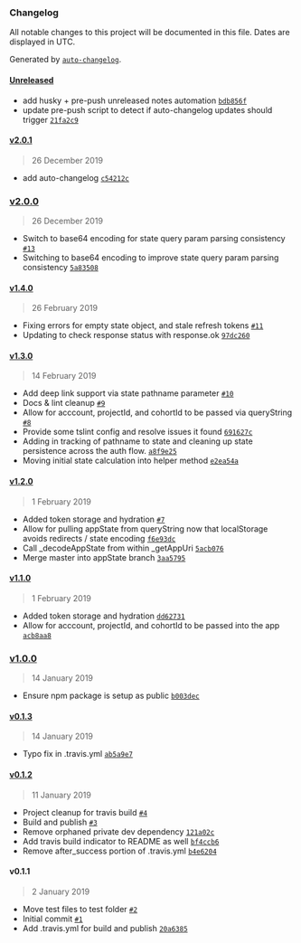 ### Changelog

All notable changes to this project will be documented in this file. Dates are displayed in UTC.

Generated by [`auto-changelog`](https://github.com/CookPete/auto-changelog).

#### [Unreleased](https://github.com/lifeomic/app-tools/compare/v2.0.1...HEAD)

- add husky + pre-push unreleased notes automation [`bdb856f`](https://github.com/lifeomic/app-tools/commit/bdb856f05a115444b8aef7079e1aabda683f1d06)
- update pre-push script to detect if auto-changelog updates should trigger [`21fa2c9`](https://github.com/lifeomic/app-tools/commit/21fa2c9a0ec10fe443e0382767c0ca4203155a68)

#### [v2.0.1](https://github.com/lifeomic/app-tools/compare/v2.0.0...v2.0.1)

> 26 December 2019

- add auto-changelog [`c54212c`](https://github.com/lifeomic/app-tools/commit/c54212c99992795cc097e693e412e85e49235ade)

### [v2.0.0](https://github.com/lifeomic/app-tools/compare/v1.4.0...v2.0.0)

> 26 December 2019

- Switch to base64 encoding for state query param parsing consistency [`#13`](https://github.com/lifeomic/app-tools/pull/13)
- Switching to base64 encoding to improve state query param parsing consistency [`5a83508`](https://github.com/lifeomic/app-tools/commit/5a83508867737b15425d648e150bbbcfc8631b15)

#### [v1.4.0](https://github.com/lifeomic/app-tools/compare/v1.3.0...v1.4.0)

> 26 February 2019

- Fixing errors for empty state object, and stale refresh tokens [`#11`](https://github.com/lifeomic/app-tools/pull/11)
- Updating to check response status with response.ok [`97dc260`](https://github.com/lifeomic/app-tools/commit/97dc2608d8114c0495254f753b59e49dd567a2be)

#### [v1.3.0](https://github.com/lifeomic/app-tools/compare/v1.2.0...v1.3.0)

> 14 February 2019

- Add deep link support via state pathname parameter [`#10`](https://github.com/lifeomic/app-tools/pull/10)
- Docs & lint cleanup [`#9`](https://github.com/lifeomic/app-tools/pull/9)
- Allow for acccount, projectId, and cohortId to be passed via queryString [`#8`](https://github.com/lifeomic/app-tools/pull/8)
- Provide some tslint config and resolve issues it found [`691627c`](https://github.com/lifeomic/app-tools/commit/691627cf6a35358315762452ff31ebd6d560f881)
- Adding in tracking of pathname to state and cleaning up state persistence across the auth flow. [`a8f9e25`](https://github.com/lifeomic/app-tools/commit/a8f9e25eda107bf1ded8255cc90c6bfd77f2a4bd)
- Moving initial state calculation into helper method [`e2ea54a`](https://github.com/lifeomic/app-tools/commit/e2ea54a57baa446579f13f09af624a0ba298fc16)

#### [v1.2.0](https://github.com/lifeomic/app-tools/compare/v1.1.0...v1.2.0)

> 1 February 2019

- Added token storage and hydration [`#7`](https://github.com/lifeomic/app-tools/pull/7)
- Allow for pulling appState from queryString now that localStorage avoids redirects / state encoding [`f6e93dc`](https://github.com/lifeomic/app-tools/commit/f6e93dc8e3baa29a52d7c594d37dc3fef84a7dc4)
- Call _decodeAppState from within _getAppUri [`5acb076`](https://github.com/lifeomic/app-tools/commit/5acb0769790f77c92bb3e607d3579ab4d99a5a68)
- Merge master into appState branch [`3aa5795`](https://github.com/lifeomic/app-tools/commit/3aa5795730db0b772e75d8e65327c84616810bd2)

#### [v1.1.0](https://github.com/lifeomic/app-tools/compare/v1.0.0...v1.1.0)

> 1 February 2019

- Added token storage and hydration [`dd62731`](https://github.com/lifeomic/app-tools/commit/dd62731ec5626a49049caa2ab3a0652a4ef9eff6)
- Allow for acccount, projectId, and cohortId to be passed into the app [`acb8aa8`](https://github.com/lifeomic/app-tools/commit/acb8aa88f9037d7d57435e78e9d229ff22e33e77)

### [v1.0.0](https://github.com/lifeomic/app-tools/compare/v0.1.3...v1.0.0)

> 14 January 2019

- Ensure npm package is setup as public [`b003dec`](https://github.com/lifeomic/app-tools/commit/b003dece279d58d83b7b4c34c22c15c4a97d0d7e)

#### [v0.1.3](https://github.com/lifeomic/app-tools/compare/v0.1.2...v0.1.3)

> 14 January 2019

- Typo fix in .travis.yml [`ab5a9e7`](https://github.com/lifeomic/app-tools/commit/ab5a9e720b342dcb2a4506610ec10c301df0c9d6)

#### [v0.1.2](https://github.com/lifeomic/app-tools/compare/v0.1.1...v0.1.2)

> 11 January 2019

- Project cleanup for travis build [`#4`](https://github.com/lifeomic/app-tools/pull/4)
- Build and publish [`#3`](https://github.com/lifeomic/app-tools/pull/3)
- Remove orphaned private dev dependency [`121a02c`](https://github.com/lifeomic/app-tools/commit/121a02c9c44c8e179358c43291bf89571a179311)
- Add travis build indicator to README as well [`bf4ccb6`](https://github.com/lifeomic/app-tools/commit/bf4ccb62820f4e6b1b90cd9255b4b21baccf2740)
- Remove after_success portion of .travis.yml [`b4e6204`](https://github.com/lifeomic/app-tools/commit/b4e6204e814022c2ba66898ea41028267775a72b)

#### v0.1.1

> 2 January 2019

- Move test files to test folder [`#2`](https://github.com/lifeomic/app-tools/pull/2)
- Initial commit [`#1`](https://github.com/lifeomic/app-tools/pull/1)
- Add .travis.yml for build and publish [`20a6385`](https://github.com/lifeomic/app-tools/commit/20a638540d822d863e1385ec7d1b4cb3e6e0fdd7)
